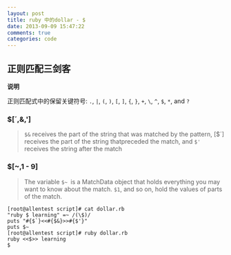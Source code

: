 ```yaml
---
layout: post
title: ruby 中的dollar - $
date: 2013-09-09 15:47:22
comments: true
categories: code
---
```

## 正则匹配三剑客

**说明**

正则匹配式中的保留关键符号: `.`, `|`, `(`, `)`, `[`, `]`, `{`, `}`, `+`, `\`, `^`, `$`, `*`, and `?`

### &#36;&#91;&#180;,&#38;,&#39;&#93;

> `$&` receives the part of the string that was matched by the pattern, [&#36;&#180;] receives the part of the string thatpreceded the match, and `$'` receives the string after the match


###  &#36;[&#126;,1 - 9]

> The variable `$~ `is a MatchData object  that holds everything you
may want to know about the match. `$1`, and so on, hold the values of parts of the match.


    [root@allentest script]# cat dollar.rb 
    "ruby $ learning" =~ /(\$)/
    puts "#{$`}<<#{$&}>>#{$'}"
    puts $~
    [root@allentest script]# ruby dollar.rb 
    ruby <<$>> learning
    $
